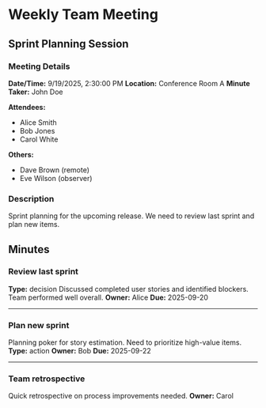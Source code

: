 # Weekly Team Meeting

## Sprint Planning Session

### Meeting Details

**Date/Time:** 9/19/2025, 2:30:00 PM
**Location:** Conference Room A
**Minute Taker:** John Doe

**Attendees:**
- Alice Smith
- Bob Jones  
- Carol White

**Others:**
- Dave Brown (remote)
- Eve Wilson (observer)

### Description
Sprint planning for the upcoming release. We need to review last sprint and plan new items.

## Minutes

### Review last sprint
**Type:** decision
Discussed completed user stories and identified blockers. Team performed well overall.
**Owner:** Alice
**Due:** 2025-09-20

---

### Plan new sprint
Planning poker for story estimation. Need to prioritize high-value items.
**Type:** action
**Owner:** Bob
**Due:** 2025-09-22

---

### Team retrospective
Quick retrospective on process improvements needed.
**Owner:** Carol
